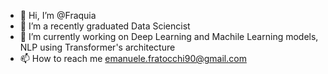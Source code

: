 - 👋 Hi, I’m @Fraquia
- 👀 I’m a recently graduated Data Sciencist 
- 🌱 I’m currently working on Deep Learning and Machile Learning models, NLP using Transformer's architecture 
- 📫 How to reach me emanuele.fratocchi90@gmail.com

<!---
Fraquia/Fraquia is a ✨ special ✨ repository because its `README.md` (this file) appears on your GitHub profile.
You can click the Preview link to take a look at your changes.
--->
